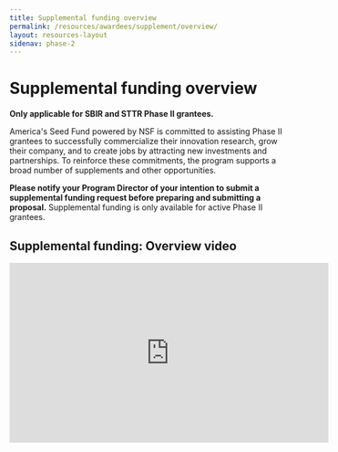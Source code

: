 ```yaml
---
title: Supplemental funding overview
permalink: /resources/awardees/supplement/overview/
layout: resources-layout
sidenav: phase-2
---
```

# Supplemental funding overview


__Only applicable for SBIR and STTR Phase II grantees.__


America's Seed Fund powered by NSF is committed to assisting Phase II grantees to successfully commercialize their innovation research, grow their company, and to create jobs by attracting new investments and partnerships. To reinforce these commitments, the program supports a broad number of supplements and other opportunities.

**Please notify your Program Director of your intention to submit a supplemental funding request before preparing and submitting a proposal.** Supplemental funding is only available for active Phase II grantees.

## Supplemental funding: Overview video

<iframe width="560" height="315" src="https://www.youtube.com/embed/biB6A2Cu6TA" frameborder="0" allowfullscreen></iframe>
